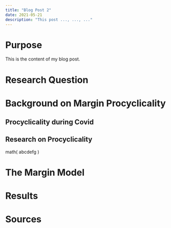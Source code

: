 ```yaml
---
title: "Blog Post 2"
date: 2021-05-21
description: "This post ..., ..., ..."
---
```

# Purpose
This is the content of my blog post.

# Research Question 

# Background on Margin Procyclicality 

## Procyclicality during Covid

## Research on Procyclicality 

math(
abcdefg
)

# The Margin Model 

# Results

# Sources
